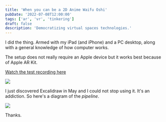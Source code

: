 ```yaml
---
title: 'When you can be a 2D Anime Waifu Oshi'
pubDate: '2022-07-08T12:00:00'
tags: ['ar', 'vr', 'tinkering']
draft: false
description: 'Democratizing virtual spaces technologies.'
---
```


I did the thing. Armed with my iPad (and iPhone) and a PC desktop, along with a general knowledge of how computer works.

The setup does not really require an Apple device but it works best because of Apple AR Kit.

[Watch the test recording here](https://www.facebook.com/100004982768603/videos/820917322223296/)

<img src="/blog-content/tech-vtube.png" />

I just discovered Excalidraw in May and I could not stop using it. It's an addiction. So here's a diagram of the _pipeline_.

<img src="/blog-content/tech-vtube-diagram.png" />

Thanks.

